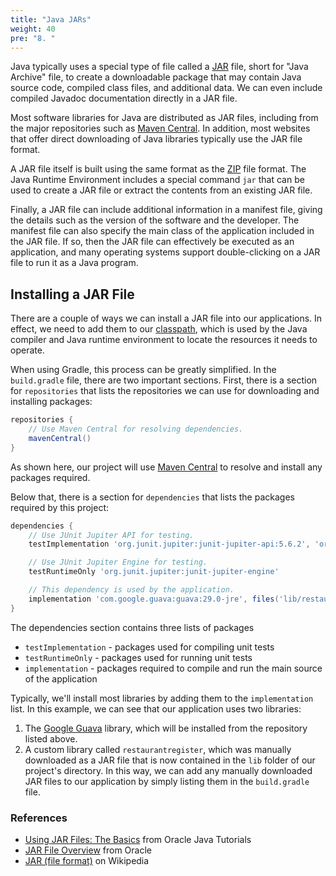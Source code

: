 ```yaml
---
title: "Java JARs"
weight: 40
pre: "8. "
---
```


Java typically uses a special type of file called a [JAR](https://en.wikipedia.org/wiki/JAR_(file_format)) file, short for "Java Archive" file, to create a downloadable package that may contain Java source code, compiled class files, and additional data. We can even include compiled Javadoc documentation directly in a JAR file.

Most software libraries for Java are distributed as JAR files, including from the major repositories such as [Maven Central](https://search.maven.org/). In addition, most websites that offer direct downloading of Java libraries typically use the JAR file format. 

A JAR file itself is built using the same format as the [ZIP](https://en.wikipedia.org/wiki/ZIP_(file_format)) file format. The Java Runtime Environment includes a special command `jar` that can be used to create a JAR file or extract the contents from an existing JAR file.

Finally, a JAR file can include additional information in a manifest file, giving the details such as the version of the software and the developer. The manifest file can also specify the main class of the application included in the JAR file. If so, then the JAR file can effectively be executed as an application, and many operating systems support double-clicking on a JAR file to run it as a Java program. 

## Installing a JAR File

There are a couple of ways we can install a JAR file into our applications. In effect, we need to add them to our [classpath](https://en.wikipedia.org/wiki/Classpath), which is used by the Java compiler and Java runtime environment to locate the resources it needs to operate.

When using Gradle, this process can be greatly simplified. In the `build.gradle` file, there are two important sections. First, there is a section for `repositories` that lists the repositories we can use for downloading and installing packages:

```groovy
repositories {
    // Use Maven Central for resolving dependencies.
    mavenCentral()
}
```

As shown here, our project will use [Maven Central](https://search.maven.org/) to resolve and install any packages required.

Below that, there is a section for `dependencies` that lists the packages required by this project:

```groovy
dependencies {
    // Use JUnit Jupiter API for testing.
    testImplementation 'org.junit.jupiter:junit-jupiter-api:5.6.2', 'org.hamcrest:hamcrest:2.2', 'org.junit.jupiter:junit-jupiter-params', 'org.mockito:mockito-inline:3.8.0', 'org.mockito:mockito-junit-jupiter:3.8.0'

    // Use JUnit Jupiter Engine for testing.
    testRuntimeOnly 'org.junit.jupiter:junit-jupiter-engine'

    // This dependency is used by the application.
    implementation 'com.google.guava:guava:29.0-jre', files('lib/restaurantregister-v0.1.0.jar')
}
```

The dependencies section contains three lists of packages

* `testImplementation` - packages used for compiling unit tests
* `testRuntimeOnly` - packages used for running unit tests
* `implementation` - packages required to compile and run the main source of the application

Typically, we'll install most libraries by adding them to the `implementation` list. In this example, we can see that our application uses two libraries:

1. The [Google Guava](https://github.com/google/guava/wiki) library, which will be installed from the repository listed above.
2. A custom library called `restaurantregister`, which was manually downloaded as a JAR file that is now contained in the `lib` folder of our project's directory. In this way, we can add any manually downloaded JAR files to our application by simply listing them in the `build.gradle` file. 

### References

* [Using JAR Files: The Basics](https://docs.oracle.com/javase/tutorial/deployment/jar/basicsindex.html) from Oracle Java Tutorials
* [JAR File Overview](https://docs.oracle.com/javase/8/docs/technotes/guides/jar/jarGuide.html) from Oracle
* [JAR (file format)](https://en.wikipedia.org/wiki/JAR_(file_format)) on Wikipedia
